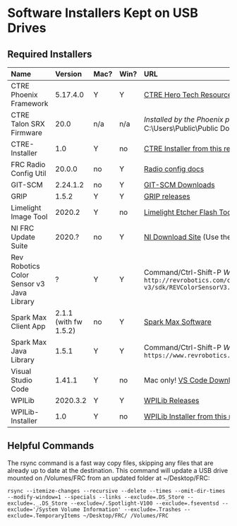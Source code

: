 # Software Installers Kept on USB Drives

## Required Installers

| Name | Version | Mac? | Win? | URL |
| :--- | :------ | :--- | ---- | :-- |
| CTRE Phoenix Framework | 5.17.4.0 | Y | Y | [CTRE Hero Tech Resources](http://www.ctr-electronics.com/control-system/hro.html#product_tabs_technical_resources) |
| CTRE Talon SRX Firmware | 20.0 | n/a | n/a | _Installed by the Phoenix package above to_<br>C:\Users\Public\Public Documents\FRC\ |
| CTRE-Installer | 1.0 | Y | no | [CTRE Installer from this repository](https://github.com/GirlsOfSteelRobotics/Docs/blob/master/CTRE-Installer.command) |
| FRC Radio Config Util | 20.0.0 | no | Y | [Radio config docs](https://docs.wpilib.org/en/latest/docs/getting-started/getting-started-frc-control-system/radio-programming.html) |
| GIT-SCM | 2.24.1.2 | no | Y | [GIT-SCM Downloads](https://git-scm.com/download/) |
| GRIP | 1.5.2 | Y | Y | [GRIP releases](https://github.com/WPIRoboticsProjects/GRIP/releases) |
| Limelight Image Tool | 2020.2 | Y | no | [Limelight Etcher Flash Tool, USB Flash Driver & Image](https://limelightvision.io/pages/downloads) |
| NI FRC Update Suite | 2020.? | no | Y | [NI Download Site](https://www.ni.com/en-us/support/downloads/drivers/download.frc-game-tools.html) (Use the **Individual Offline Installers** link) |
| Rev Robotics Color Sensor v3 Java Library | ? | Y | Y | Command/Ctrl-Shift-P _WPILib: Install new library (Online)_ from `http://revrobotics.com/content/sw/color-sensor-v3/sdk/REVColorSensorV3.json` |
| Spark Max Client App | 2.1.1 (with fw 1.5.2) | no | Y | [Spark Max Software](https://www.revrobotics.com/sparkmax-software/#spark-max-client-application) |
| Spark Max Java Library | 1.5.1 | Y | Y | Command/Ctrl-Shift-P _WPILib: Install new library (Online)_ from `https://www.revrobotics.com/content/sw/max/sdk/REVRobotics.json` |
| Visual Studio Code | 1.41.1 | Y | no | Mac only! [VS Code Downloads](https://code.visualstudio.com/download) |
| WPILib | 2020.3.2 | Y | Y | [WPILib Releases](https://github.com/wpilibsuite/allwpilib/releases) |
| WPILib-Installer | 1.0 | Y | no | [WPILib Installer from this repository](https://github.com/GirlsOfSteelRobotics/Docs/blob/master/WPILib-Installer.command) |


## Helpful Commands

The rsync command is a fast way copy files, skipping any files that are already up to date at the destination. This command will update a USB drive mounted on /Volumes/FRC from an updated folder at ~/Desktop/FRC:

`rsync --itemize-changes --recursive --delete --times --omit-dir-times --modify-window=1 --specials --links --exclude=.DS_Store --exclude=._.DS_Store --exclude=/.Spotlight-V100 --exclude=.fseventsd --exclude='/System Volume Information' --exclude=.Trashes --exclude=.TemporaryItems ~/Desktop/FRC/ /Volumes/FRC`
